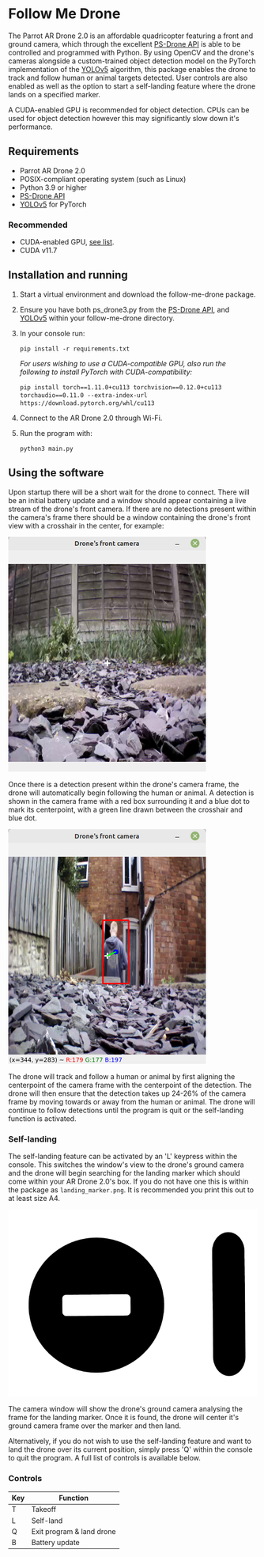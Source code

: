 # Follow Me Drone
The Parrot AR Drone 2.0 is an affordable quadricopter featuring a front and ground camera, which through the excellent [PS-Drone API](http://www.playsheep.de/drone/index.html) is able to be controlled and programmed with Python. By using OpenCV and the drone's cameras alongside a custom-trained object detection model on the PyTorch implementation of the [YOLOv5](https://github.com/ultralytics/yolov5) algorithm, this package enables the drone to track and follow human or animal targets detected. User controls are also enabled as well as the option to start a self-landing feature where the drone lands on a specified marker. 

A CUDA-enabled GPU is recommended for object detection. CPUs can be used for object detection however this may significantly slow down it's performance.
## Requirements
- Parrot AR Drone 2.0
- POSIX-compliant operating system (such as Linux)
- Python 3.9 or higher
- [PS-Drone API](https://sourceforge.net/projects/ps-drone/files/)
- [YOLOv5](https://github.com/ultralytics/yolov5) for PyTorch
### Recommended
- CUDA-enabled GPU, [see list](https://developer.nvidia.com/cuda-gpus).
- CUDA v11.7
## Installation and running
1. Start a virtual environment and download the follow-me-drone package.
2. Ensure you have both ps_drone3.py from the [PS-Drone API](https://sourceforge.net/projects/ps-drone/files/), and [YOLOv5](https://github.com/ultralytics/yolov5) within your follow-me-drone directory.
3. In your console run: 
    ```
    pip install -r requirements.txt
    ``` 

    _For users wishing to use a CUDA-compatible GPU, also run the following to install PyTorch with CUDA-compatibility:_
    ```
    pip install torch==1.11.0+cu113 torchvision==0.12.0+cu113 torchaudio==0.11.0 --extra-index-url https://download.pytorch.org/whl/cu113
    ```
4. Connect to the AR Drone 2.0 through Wi-Fi.
5. Run the program with:
    ```
    python3 main.py
    ```
## Using the software
Upon startup there will be a short wait for the drone to connect. There will be an initial battery update and a window should appear containing a live stream of the drone's front camera. If there are no detections present within the camera's frame there should be a window containing the drone's front view with a crosshair in the center, for example:

![Image1](./example_images/image1.png)

Once there is a detection present within the drone's camera frame, the drone will automatically begin following the human or animal. A detection is shown in the camera frame with a red box surrounding it and a blue dot to mark its centerpoint, with a green line drawn between the crosshair and blue dot. 

![Image2](./example_images/image2.png)

The drone will track and follow a human or animal by first aligning the centerpoint of the camera frame with the centerpoint of the detection. The drone will then ensure that the detection takes up 24-26% of the camera frame by moving towards or away from the human or animal. The drone will continue to follow detections until the program is quit or the self-landing function is activated.
### Self-landing
The self-landing feature can be activated by an 'L' keypress within the console. This switches the window's view to the drone's ground camera and the drone will begin searching for the landing marker which should come within your AR Drone 2.0's box. If you do not have one this is within the package as `landing_marker.png`. It is recommended you print this out to at least size A4.

![Image3](./example_images/landing_marker.png)

The camera window will show the drone's ground camera analysing the frame for the landing marker. Once it is found, the drone will center it's ground camera frame over the marker and then land.

Alternatively, if you do not wish to use the self-landing feature and want to land the drone over its current position, simply press 'Q' within the console to quit the program. A full list of controls is available below.

### Controls
| Key | Function          |
|-----|-------------------|
| T   | Takeoff           |
| L   | Self-land         |
| Q   | Exit program & land drone |
| B   | Battery update    |
